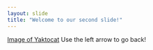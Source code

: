 ```yaml
---
layout: slide
title: "Welcome to our second slide!"
---
```

[Image of Yaktocat](https://i.redd.it/r6d0trshgma21.jpg)
Use the left arrow to go back!